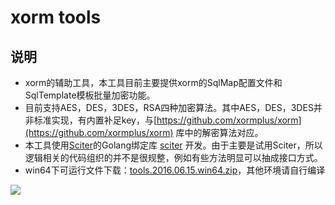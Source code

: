 # xorm tools
## 说明
* xorm的辅助工具，本工具目前主要提供xorm的SqlMap配置文件和SqlTemplate模板批量加密功能。
* 目前支持AES，DES，3DES，RSA四种加密算法。其中AES，DES，3DES并非标准实现，有内置补足key，与[https://github.com/xormplus/xorm](https://github.com/xormplus/xorm) 库中的解密算法对应。
* 本工具使用[Sciter](http://sciter.com/)的Golang绑定库 [sciter](https://github.com/oskca/sciter) 开发。由于主要是试用Sciter，所以逻辑相关的代码组织的并不是很规整，例如有些方法明显可以抽成接口方式。
* win64下可运行文件下载：[tools.2016.06.15.win64.zip](https://github.com/xormplus/tools/releases/download/v2016.06.15-alpha/tools.2016.06.15.win64.zip)，其他环境请自行编译

![](http://i.imgur.com/cR1lh2J.png)

